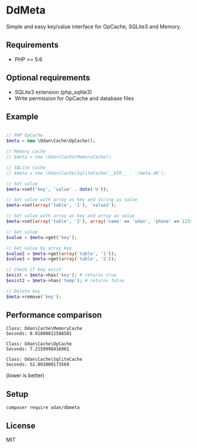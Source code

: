 # DdMeta
Simple and easy key/value interface for OpCache, SQLite3 and Memory.

## Requirements
* PHP >= 5.6

## Optional requirements
* SQLite3 extension (php_sqlite3)
* Write permission for OpCache and database files

## Example

```php

// PHP OpCache
$meta = new \Odan\Cache\OpCache();

// Memory cache
// $meta = new \Odan\Cache\MemoryCache()

// SQLite cache
// $meta = new \Odan\Cache\SqliteCache(__DIR__ . '/meta.db');

// Set value
$meta->set('key', 'value' . date('U'));

// Set value with array as key and string as value
$meta->set(array('table', '1'), 'value2');

// Set value with array as key and array as value
$meta->set(array('table', '2'), array('name' => 'odan', 'phone' => 1234567));

// Get value
$value = $meta->get('key');

// Get value by array key
$value2 = $meta->get(array('table', '1'));
$value3 = $meta->get(array('table', '2'));

// Check if key exist
$exist = $meta->has('key'); # returns true
$exist2 = $meta->has('temp'); # returns false

// Delete key
$meta->remove('key');
```

## Performance comparison

```
Class: Odan\Cache\MemoryCache
Seconds: 0.01800012588501

Class: Odan\Cache\OpCache
Seconds: 7.2159998416901

Class: Odan\Cache\SqliteCache
Seconds: 52.093000173569
```
(lower is better)

## Setup

```
composer require odan/dbmeta
```

## License

MIT
